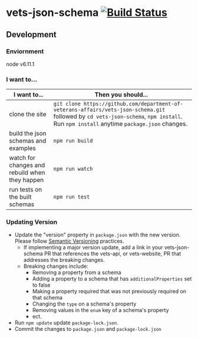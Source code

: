 # vets-json-schema [![Build Status](https://travis-ci.org/department-of-veterans-affairs/vets-json-schema.svg?branch=master)](https://travis-ci.org/department-of-veterans-affairs/vets-json-schema)

## Development

### Enviornment
node v6.11.1

### I want to...

| I want to... | Then you should... |
| ------------ | ------------------ |
| clone the site | `git clone https://github.com/department-of-veterans-affairs/vets-json-schema.git` followed by `cd vets-json-schema`, `npm install`. Run `npm install` anytime `package.json` changes. |
| build the json schemas and examples | `npm run build` |
| watch for changes and rebuild when they happen | `npm run watch` |
| run tests on the built schemas | `npm run test` |

### Updating Version
- Update the "version" property in `package.json` with the new version. Please follow [Semantic Versioning](https://semver.org/#summary) practices.
  - If implementing a major version update, add a link in your vets-json-schema PR that references the vets-api, or vets-website, PR that addresses the breaking changes.
  - Breaking changes include:
    - Removing a property from a schema
    - Adding a property to a schema that has `additionalProperties` set to false
    - Making a property required that was not previously required on that schema
    - Changing the `type` on a schema's property
    - Removing values in the `enum` key of a schema's property
    - ect.
- Run `npm update` update `package-lock.json`.
- Commit the changes to `package.json` and `package-lock.json`
